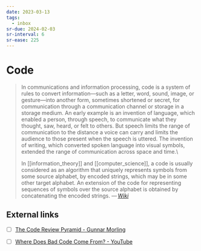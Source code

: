 ```yaml
---
date: 2023-03-13
tags:
  - inbox
sr-due: 2024-02-03
sr-interval: 6
sr-ease: 225
---
```


# Code

> In communications and information processing, code is a system of rules to
> convert information—such as a letter, word, sound, image, or gesture—into
> another form, sometimes shortened or secret, for communication through a
> communication channel or storage in a storage medium. An early example is an
> invention of language, which enabled a person, through speech, to communicate
> what they thought, saw, heard, or felt to others. But speech limits the range
> of communication to the distance a voice can carry and limits the audience to
> those present when the speech is uttered. The invention of writing, which
> converted spoken language into visual symbols, extended the range of
> communication across space and time.\
>
> In [[information_theory]] and [[computer_science]], a code is usually
> considered as an algorithm that uniquely represents symbols from some source
> alphabet, by encoded strings, which may be in some other target alphabet. An
> extension of the code for representing sequences of symbols over the source
> alphabet is obtained by concatenating the encoded strings.
> — <cite>[Wiki](https://en.wikipedia.org/wiki/Code)</cite>

## External links

- [ ] [The Code Review Pyramid - Gunnar Morling](https://www.morling.dev/blog/the-code-review-pyramid/)
- [ ] [Where Does Bad Code Come From? - YouTube](https://www.youtube.com/watch?v=7YpFGkG-u1w)

